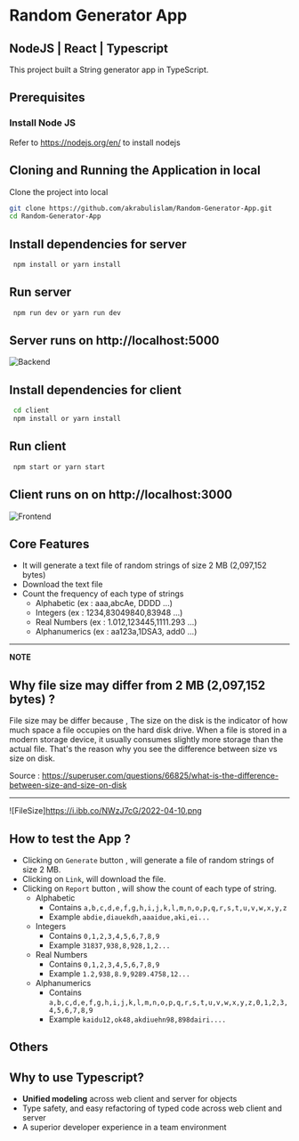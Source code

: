 # Random Generator App

## NodeJS | React | Typescript

This project built a String generator app in TypeScript.

## Prerequisites

### Install Node JS

Refer to https://nodejs.org/en/ to install nodejs

## Cloning and Running the Application in local

Clone the project into local

```bash
git clone https://github.com/akrabulislam/Random-Generator-App.git
cd Random-Generator-App
```

## Install dependencies for server

```bash
 npm install or yarn install
```

## Run server

```bash
 npm run dev or yarn run dev
```

## Server runs on http://localhost:5000

![Backend](https://i.ibb.co/GMnRrJL/Server.png)

## Install dependencies for client

```bash
 cd client
 npm install or yarn install
```

## Run client

```bash
 npm start or yarn start
```

## Client runs on on http://localhost:3000

![Frontend](https://i.ibb.co/X21tcr1/Generator-App.png)

## Core Features

- It will generate a text file of random strings of size 2 MB (2,097,152 bytes)
- Download the text file
- Count the frequency of each type of strings
  - Alphabetic (ex : aaa,abcAe, DDDD ...)
  - Integers (ex : 1234,83049840,83948 ...)
  - Real Numbers (ex : 1.012,123445,1111.293 ...)
  - Alphanumerics (ex : aa123a,1DSA3, add0 ...)

---
**NOTE**

## Why file size may differ from 2 MB (2,097,152 bytes) ? 

 File size may be differ because , The size on the disk is the indicator of how much space a file occupies on the hard disk drive. When a file is stored in a modern storage device, it usually consumes slightly more storage than the actual file. That's the reason why you see the difference between size vs size on disk.

 Source : https://superuser.com/questions/66825/what-is-the-difference-between-size-and-size-on-disk

---

![FileSize]https://i.ibb.co/NWzJ7cG/2022-04-10.png

## How to test the App ?

- Clicking on `Generate` button , will generate a file of random strings of size 2 MB.
- Clicking on `Link`, will download the file.
- Clicking on `Report` button , will show the count of each type of string.
  - Alphabetic
    - Contains `a,b,c,d,e,f,g,h,i,j,k,l,m,n,o,p,q,r,s,t,u,v,w,x,y,z`
    - Example `abdie,diauekdh,aaaidue,aki,ei...`
  - Integers
    - Contains `0,1,2,3,4,5,6,7,8,9`
    - Example `31837,938,8,928,1,2...`
  - Real Numbers
    - Contains `0,1,2,3,4,5,6,7,8,9`
    - Example `1.2,938,8.9,9289.4758,12...`
  - Alphanumerics
    - Contains `a,b,c,d,e,f,g,h,i,j,k,l,m,n,o,p,q,r,s,t,u,v,w,x,y,z,0,1,2,3,4,5,6,7,8,9`
    - Example `kaidu12,ok48,akdiuehn98,898dairi....`

## Others

## Why to use Typescript?

- **Unified modeling** across web client and server for objects
- Type safety, and easy refactoring of typed code across web client and server
- A superior developer experience in a team environment
